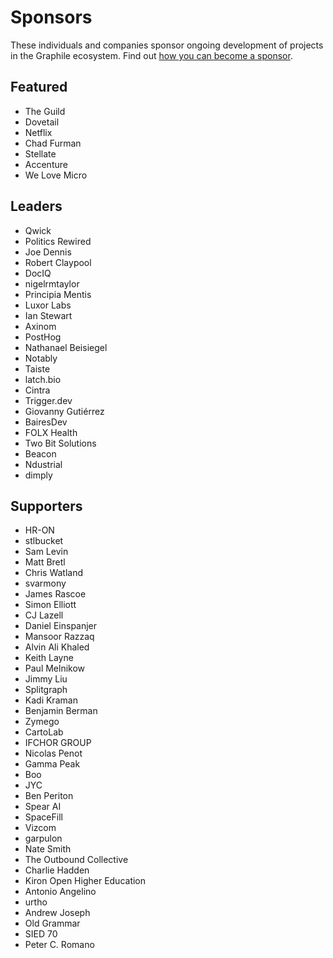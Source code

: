 # Sponsors

These individuals and companies sponsor ongoing development of projects in the
Graphile ecosystem. Find out
[how you can become a sponsor](https://graphile.org/sponsor/).

## Featured

- The Guild
- Dovetail
- Netflix
- Chad Furman
- Stellate
- Accenture
- We Love Micro

## Leaders

- Qwick
- Politics Rewired
- Joe Dennis
- Robert Claypool
- DocIQ
- nigelrmtaylor
- Principia Mentis
- Luxor Labs
- Ian Stewart
- Axinom
- PostHog
- Nathanael Beisiegel
- Notably
- Taiste
- latch.bio
- Cintra
- Trigger.dev
- Giovanny Gutiérrez
- BairesDev
- FOLX Health
- Two Bit Solutions
- Beacon
- Ndustrial
- dimply

## Supporters

- HR-ON
- stlbucket
- Sam Levin
- Matt Bretl
- Chris Watland
- svarmony
- James Rascoe
- Simon Elliott
- CJ Lazell
- Daniel Einspanjer
- Mansoor Razzaq
- Alvin Ali Khaled
- Keith Layne
- Paul Melnikow
- Jimmy Liu
- Splitgraph
- Kadi Kraman
- Benjamin Berman
- Zymego
- CartoLab
- IFCHOR GROUP
- Nicolas Penot
- Gamma Peak
- Boo
- JYC
- Ben Periton
- Spear AI
- SpaceFill
- Vizcom
- garpulon
- Nate Smith
- The Outbound Collective
- Charlie Hadden
- Kiron Open Higher Education
- Antonio Angelino
- urtho
- Andrew Joseph
- Old Grammar
- SIED 70
- Peter C. Romano
